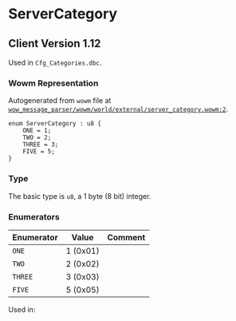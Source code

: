 # ServerCategory

## Client Version 1.12

Used in `Cfg_Categories.dbc`.

### Wowm Representation

Autogenerated from `wowm` file at [`wow_message_parser/wowm/world/external/server_category.wowm:2`](https://github.com/gtker/wow_messages/tree/main/wow_message_parser/wowm/world/external/server_category.wowm#L2).

```rust,ignore
enum ServerCategory : u8 {
    ONE = 1;
    TWO = 2;
    THREE = 3;
    FIVE = 5;
}
```
### Type
The basic type is `u8`, a 1 byte (8 bit) integer.
### Enumerators
| Enumerator | Value  | Comment |
| --------- | -------- | ------- |
| `ONE` | 1 (0x01) |  |
| `TWO` | 2 (0x02) |  |
| `THREE` | 3 (0x03) |  |
| `FIVE` | 5 (0x05) |  |

Used in:

